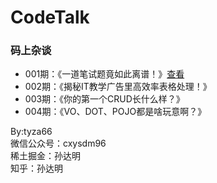 # CodeTalk
### 码上杂谈
- 001期：《一道笔试题竟如此离谱！》[查看](./001期/001.md)
- 002期：《揭秘IT教学广告里高效率表格处理！》
- 003期：《你的第一个CRUD长什么样？》
- 004期：《VO、DOT、POJO都是啥玩意啊？》

By:tyza66  
微信公众号：cxysdm96  
稀土掘金：孙达明  
知乎：孙达明  
